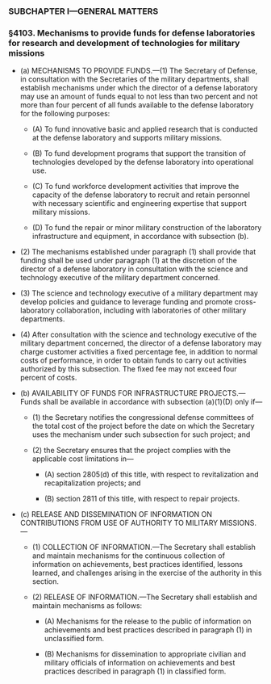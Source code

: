 ### SUBCHAPTER I—GENERAL MATTERS

### §4103. Mechanisms to provide funds for defense laboratories for research and development of technologies for military missions
* (a) MECHANISMS TO PROVIDE FUNDS.—(1) The Secretary of Defense, in consultation with the Secretaries of the military departments, shall establish mechanisms under which the director of a defense laboratory may use an amount of funds equal to not less than two percent and not more than four percent of all funds available to the defense laboratory for the following purposes:

  * (A) To fund innovative basic and applied research that is conducted at the defense laboratory and supports military missions.

  * (B) To fund development programs that support the transition of technologies developed by the defense laboratory into operational use.

  * (C) To fund workforce development activities that improve the capacity of the defense laboratory to recruit and retain personnel with necessary scientific and engineering expertise that support military missions.

  * (D) To fund the repair or minor military construction of the laboratory infrastructure and equipment, in accordance with subsection (b).


* (2) The mechanisms established under paragraph (1) shall provide that funding shall be used under paragraph (1) at the discretion of the director of a defense laboratory in consultation with the science and technology executive of the military department concerned.

* (3) The science and technology executive of a military department may develop policies and guidance to leverage funding and promote cross-laboratory collaboration, including with laboratories of other military departments.

* (4) After consultation with the science and technology executive of the military department concerned, the director of a defense laboratory may charge customer activities a fixed percentage fee, in addition to normal costs of performance, in order to obtain funds to carry out activities authorized by this subsection. The fixed fee may not exceed four percent of costs.

* (b) AVAILABILITY OF FUNDS FOR INFRASTRUCTURE PROJECTS.—Funds shall be available in accordance with subsection (a)(1)(D) only if—

  * (1) the Secretary notifies the congressional defense committees of the total cost of the project before the date on which the Secretary uses the mechanism under such subsection for such project; and

  * (2) the Secretary ensures that the project complies with the applicable cost limitations in—

    * (A) section 2805(d) of this title, with respect to revitalization and recapitalization projects; and

    * (B) section 2811 of this title, with respect to repair projects.


* (c) RELEASE AND DISSEMINATION OF INFORMATION ON CONTRIBUTIONS FROM USE OF AUTHORITY TO MILITARY MISSIONS.—

  * (1) COLLECTION OF INFORMATION.—The Secretary shall establish and maintain mechanisms for the continuous collection of information on achievements, best practices identified, lessons learned, and challenges arising in the exercise of the authority in this section.

  * (2) RELEASE OF INFORMATION.—The Secretary shall establish and maintain mechanisms as follows:

    * (A) Mechanisms for the release to the public of information on achievements and best practices described in paragraph (1) in unclassified form.

    * (B) Mechanisms for dissemination to appropriate civilian and military officials of information on achievements and best practices described in paragraph (1) in classified form.